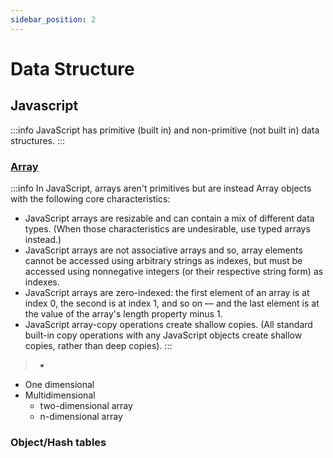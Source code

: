 ```yaml
---
sidebar_position: 2
---
```


# Data Structure

## Javascript
:::info
 JavaScript has primitive (built in) and non-primitive (not built in) data structures.
:::

### [Array](https://developer.mozilla.org/en-US/docs/Web/JavaScript/Reference/Global_Objects/Array)
:::info
In JavaScript, arrays aren't primitives but are instead Array objects with the following core characteristics:
- JavaScript arrays are resizable and can contain a mix of different data types. (When those characteristics are undesirable, use typed arrays instead.)
- JavaScript arrays are not associative arrays and so, array elements cannot be accessed using arbitrary strings as indexes, but must be accessed using nonnegative integers (or their respective string form) as indexes.
- JavaScript arrays are zero-indexed: the first element of an array is at index 0, the second is at index 1, and so on — and the last element is at the value of the array's length property minus 1.
- JavaScript array-copy operations create shallow copies. (All standard built-in copy operations with any JavaScript objects create shallow copies, rather than deep copies).
:::
> - 
- One dimensional
- Multidimensional
  - two-dimensional array
  - n-dimensional array
### Object/Hash tables
